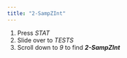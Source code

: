 ```yaml
---
title: "2-SampZInt"
---
```


1. Press *STAT*
2. Slide over to *TESTS*
3. Scroll down to *9* to find ***2-SampZInt***
